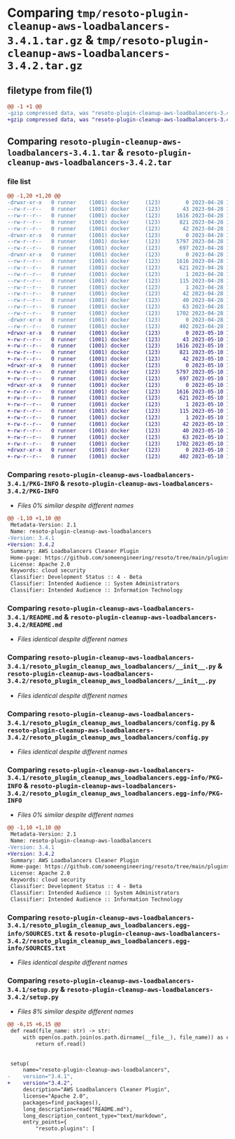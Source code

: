 # Comparing `tmp/resoto-plugin-cleanup-aws-loadbalancers-3.4.1.tar.gz` & `tmp/resoto-plugin-cleanup-aws-loadbalancers-3.4.2.tar.gz`

## filetype from file(1)

```diff
@@ -1 +1 @@
-gzip compressed data, was "resoto-plugin-cleanup-aws-loadbalancers-3.4.1.tar", last modified: Fri Apr 28 15:16:56 2023, max compression
+gzip compressed data, was "resoto-plugin-cleanup-aws-loadbalancers-3.4.2.tar", last modified: Wed May 10 12:25:06 2023, max compression
```

## Comparing `resoto-plugin-cleanup-aws-loadbalancers-3.4.1.tar` & `resoto-plugin-cleanup-aws-loadbalancers-3.4.2.tar`

### file list

```diff
@@ -1,20 +1,20 @@
-drwxr-xr-x   0 runner    (1001) docker     (123)        0 2023-04-28 15:16:56.400824 resoto-plugin-cleanup-aws-loadbalancers-3.4.1/
--rw-r--r--   0 runner    (1001) docker     (123)       43 2023-04-28 15:14:23.000000 resoto-plugin-cleanup-aws-loadbalancers-3.4.1/MANIFEST.in
--rw-r--r--   0 runner    (1001) docker     (123)     1616 2023-04-28 15:16:56.400824 resoto-plugin-cleanup-aws-loadbalancers-3.4.1/PKG-INFO
--rw-r--r--   0 runner    (1001) docker     (123)      821 2023-04-28 15:14:23.000000 resoto-plugin-cleanup-aws-loadbalancers-3.4.1/README.md
--rw-r--r--   0 runner    (1001) docker     (123)       42 2023-04-28 15:14:23.000000 resoto-plugin-cleanup-aws-loadbalancers-3.4.1/requirements.txt
-drwxr-xr-x   0 runner    (1001) docker     (123)        0 2023-04-28 15:16:56.400824 resoto-plugin-cleanup-aws-loadbalancers-3.4.1/resoto_plugin_cleanup_aws_loadbalancers/
--rw-r--r--   0 runner    (1001) docker     (123)     5797 2023-04-28 15:14:23.000000 resoto-plugin-cleanup-aws-loadbalancers-3.4.1/resoto_plugin_cleanup_aws_loadbalancers/__init__.py
--rw-r--r--   0 runner    (1001) docker     (123)      697 2023-04-28 15:14:23.000000 resoto-plugin-cleanup-aws-loadbalancers-3.4.1/resoto_plugin_cleanup_aws_loadbalancers/config.py
-drwxr-xr-x   0 runner    (1001) docker     (123)        0 2023-04-28 15:16:56.400824 resoto-plugin-cleanup-aws-loadbalancers-3.4.1/resoto_plugin_cleanup_aws_loadbalancers.egg-info/
--rw-r--r--   0 runner    (1001) docker     (123)     1616 2023-04-28 15:16:56.000000 resoto-plugin-cleanup-aws-loadbalancers-3.4.1/resoto_plugin_cleanup_aws_loadbalancers.egg-info/PKG-INFO
--rw-r--r--   0 runner    (1001) docker     (123)      621 2023-04-28 15:16:56.000000 resoto-plugin-cleanup-aws-loadbalancers-3.4.1/resoto_plugin_cleanup_aws_loadbalancers.egg-info/SOURCES.txt
--rw-r--r--   0 runner    (1001) docker     (123)        1 2023-04-28 15:16:56.000000 resoto-plugin-cleanup-aws-loadbalancers-3.4.1/resoto_plugin_cleanup_aws_loadbalancers.egg-info/dependency_links.txt
--rw-r--r--   0 runner    (1001) docker     (123)      115 2023-04-28 15:16:56.000000 resoto-plugin-cleanup-aws-loadbalancers-3.4.1/resoto_plugin_cleanup_aws_loadbalancers.egg-info/entry_points.txt
--rw-r--r--   0 runner    (1001) docker     (123)        1 2023-04-28 15:16:56.000000 resoto-plugin-cleanup-aws-loadbalancers-3.4.1/resoto_plugin_cleanup_aws_loadbalancers.egg-info/not-zip-safe
--rw-r--r--   0 runner    (1001) docker     (123)       42 2023-04-28 15:16:56.000000 resoto-plugin-cleanup-aws-loadbalancers-3.4.1/resoto_plugin_cleanup_aws_loadbalancers.egg-info/requires.txt
--rw-r--r--   0 runner    (1001) docker     (123)       40 2023-04-28 15:16:56.000000 resoto-plugin-cleanup-aws-loadbalancers-3.4.1/resoto_plugin_cleanup_aws_loadbalancers.egg-info/top_level.txt
--rw-r--r--   0 runner    (1001) docker     (123)       63 2023-04-28 15:16:56.400824 resoto-plugin-cleanup-aws-loadbalancers-3.4.1/setup.cfg
--rw-r--r--   0 runner    (1001) docker     (123)     1702 2023-04-28 15:14:23.000000 resoto-plugin-cleanup-aws-loadbalancers-3.4.1/setup.py
-drwxr-xr-x   0 runner    (1001) docker     (123)        0 2023-04-28 15:16:56.400824 resoto-plugin-cleanup-aws-loadbalancers-3.4.1/test/
--rw-r--r--   0 runner    (1001) docker     (123)      402 2023-04-28 15:14:23.000000 resoto-plugin-cleanup-aws-loadbalancers-3.4.1/test/test_config.py
+drwxr-xr-x   0 runner    (1001) docker     (123)        0 2023-05-10 12:25:06.218943 resoto-plugin-cleanup-aws-loadbalancers-3.4.2/
+-rw-r--r--   0 runner    (1001) docker     (123)       43 2023-05-10 12:22:32.000000 resoto-plugin-cleanup-aws-loadbalancers-3.4.2/MANIFEST.in
+-rw-r--r--   0 runner    (1001) docker     (123)     1616 2023-05-10 12:25:06.218943 resoto-plugin-cleanup-aws-loadbalancers-3.4.2/PKG-INFO
+-rw-r--r--   0 runner    (1001) docker     (123)      821 2023-05-10 12:22:32.000000 resoto-plugin-cleanup-aws-loadbalancers-3.4.2/README.md
+-rw-r--r--   0 runner    (1001) docker     (123)       42 2023-05-10 12:22:32.000000 resoto-plugin-cleanup-aws-loadbalancers-3.4.2/requirements.txt
+drwxr-xr-x   0 runner    (1001) docker     (123)        0 2023-05-10 12:25:06.218943 resoto-plugin-cleanup-aws-loadbalancers-3.4.2/resoto_plugin_cleanup_aws_loadbalancers/
+-rw-r--r--   0 runner    (1001) docker     (123)     5797 2023-05-10 12:22:32.000000 resoto-plugin-cleanup-aws-loadbalancers-3.4.2/resoto_plugin_cleanup_aws_loadbalancers/__init__.py
+-rw-r--r--   0 runner    (1001) docker     (123)      697 2023-05-10 12:22:32.000000 resoto-plugin-cleanup-aws-loadbalancers-3.4.2/resoto_plugin_cleanup_aws_loadbalancers/config.py
+drwxr-xr-x   0 runner    (1001) docker     (123)        0 2023-05-10 12:25:06.218943 resoto-plugin-cleanup-aws-loadbalancers-3.4.2/resoto_plugin_cleanup_aws_loadbalancers.egg-info/
+-rw-r--r--   0 runner    (1001) docker     (123)     1616 2023-05-10 12:25:06.000000 resoto-plugin-cleanup-aws-loadbalancers-3.4.2/resoto_plugin_cleanup_aws_loadbalancers.egg-info/PKG-INFO
+-rw-r--r--   0 runner    (1001) docker     (123)      621 2023-05-10 12:25:06.000000 resoto-plugin-cleanup-aws-loadbalancers-3.4.2/resoto_plugin_cleanup_aws_loadbalancers.egg-info/SOURCES.txt
+-rw-r--r--   0 runner    (1001) docker     (123)        1 2023-05-10 12:25:06.000000 resoto-plugin-cleanup-aws-loadbalancers-3.4.2/resoto_plugin_cleanup_aws_loadbalancers.egg-info/dependency_links.txt
+-rw-r--r--   0 runner    (1001) docker     (123)      115 2023-05-10 12:25:06.000000 resoto-plugin-cleanup-aws-loadbalancers-3.4.2/resoto_plugin_cleanup_aws_loadbalancers.egg-info/entry_points.txt
+-rw-r--r--   0 runner    (1001) docker     (123)        1 2023-05-10 12:25:06.000000 resoto-plugin-cleanup-aws-loadbalancers-3.4.2/resoto_plugin_cleanup_aws_loadbalancers.egg-info/not-zip-safe
+-rw-r--r--   0 runner    (1001) docker     (123)       42 2023-05-10 12:25:06.000000 resoto-plugin-cleanup-aws-loadbalancers-3.4.2/resoto_plugin_cleanup_aws_loadbalancers.egg-info/requires.txt
+-rw-r--r--   0 runner    (1001) docker     (123)       40 2023-05-10 12:25:06.000000 resoto-plugin-cleanup-aws-loadbalancers-3.4.2/resoto_plugin_cleanup_aws_loadbalancers.egg-info/top_level.txt
+-rw-r--r--   0 runner    (1001) docker     (123)       63 2023-05-10 12:25:06.218943 resoto-plugin-cleanup-aws-loadbalancers-3.4.2/setup.cfg
+-rw-r--r--   0 runner    (1001) docker     (123)     1702 2023-05-10 12:22:32.000000 resoto-plugin-cleanup-aws-loadbalancers-3.4.2/setup.py
+drwxr-xr-x   0 runner    (1001) docker     (123)        0 2023-05-10 12:25:06.218943 resoto-plugin-cleanup-aws-loadbalancers-3.4.2/test/
+-rw-r--r--   0 runner    (1001) docker     (123)      402 2023-05-10 12:22:32.000000 resoto-plugin-cleanup-aws-loadbalancers-3.4.2/test/test_config.py
```

### Comparing `resoto-plugin-cleanup-aws-loadbalancers-3.4.1/PKG-INFO` & `resoto-plugin-cleanup-aws-loadbalancers-3.4.2/PKG-INFO`

 * *Files 0% similar despite different names*

```diff
@@ -1,10 +1,10 @@
 Metadata-Version: 2.1
 Name: resoto-plugin-cleanup-aws-loadbalancers
-Version: 3.4.1
+Version: 3.4.2
 Summary: AWS Loadbalancers Cleaner Plugin
 Home-page: https://github.com/someengineering/resoto/tree/main/plugins/cleanup_aws_loadbalancers
 License: Apache 2.0
 Keywords: cloud security
 Classifier: Development Status :: 4 - Beta
 Classifier: Intended Audience :: System Administrators
 Classifier: Intended Audience :: Information Technology
```

### Comparing `resoto-plugin-cleanup-aws-loadbalancers-3.4.1/README.md` & `resoto-plugin-cleanup-aws-loadbalancers-3.4.2/README.md`

 * *Files identical despite different names*

### Comparing `resoto-plugin-cleanup-aws-loadbalancers-3.4.1/resoto_plugin_cleanup_aws_loadbalancers/__init__.py` & `resoto-plugin-cleanup-aws-loadbalancers-3.4.2/resoto_plugin_cleanup_aws_loadbalancers/__init__.py`

 * *Files identical despite different names*

### Comparing `resoto-plugin-cleanup-aws-loadbalancers-3.4.1/resoto_plugin_cleanup_aws_loadbalancers/config.py` & `resoto-plugin-cleanup-aws-loadbalancers-3.4.2/resoto_plugin_cleanup_aws_loadbalancers/config.py`

 * *Files identical despite different names*

### Comparing `resoto-plugin-cleanup-aws-loadbalancers-3.4.1/resoto_plugin_cleanup_aws_loadbalancers.egg-info/PKG-INFO` & `resoto-plugin-cleanup-aws-loadbalancers-3.4.2/resoto_plugin_cleanup_aws_loadbalancers.egg-info/PKG-INFO`

 * *Files 0% similar despite different names*

```diff
@@ -1,10 +1,10 @@
 Metadata-Version: 2.1
 Name: resoto-plugin-cleanup-aws-loadbalancers
-Version: 3.4.1
+Version: 3.4.2
 Summary: AWS Loadbalancers Cleaner Plugin
 Home-page: https://github.com/someengineering/resoto/tree/main/plugins/cleanup_aws_loadbalancers
 License: Apache 2.0
 Keywords: cloud security
 Classifier: Development Status :: 4 - Beta
 Classifier: Intended Audience :: System Administrators
 Classifier: Intended Audience :: Information Technology
```

### Comparing `resoto-plugin-cleanup-aws-loadbalancers-3.4.1/resoto_plugin_cleanup_aws_loadbalancers.egg-info/SOURCES.txt` & `resoto-plugin-cleanup-aws-loadbalancers-3.4.2/resoto_plugin_cleanup_aws_loadbalancers.egg-info/SOURCES.txt`

 * *Files identical despite different names*

### Comparing `resoto-plugin-cleanup-aws-loadbalancers-3.4.1/setup.py` & `resoto-plugin-cleanup-aws-loadbalancers-3.4.2/setup.py`

 * *Files 8% similar despite different names*

```diff
@@ -6,15 +6,15 @@
 def read(file_name: str) -> str:
     with open(os.path.join(os.path.dirname(__file__), file_name)) as of:
         return of.read()
 
 
 setup(
     name="resoto-plugin-cleanup-aws-loadbalancers",
-    version="3.4.1",
+    version="3.4.2",
     description="AWS Loadbalancers Cleaner Plugin",
     license="Apache 2.0",
     packages=find_packages(),
     long_description=read("README.md"),
     long_description_content_type="text/markdown",
     entry_points={
         "resoto.plugins": [
```

